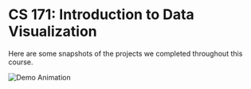 # CS 171: Introduction to Data Visualization

Here are some snapshots of the projects we completed throughout this course. 

![Demo Animation](../assets/hw2.png)
